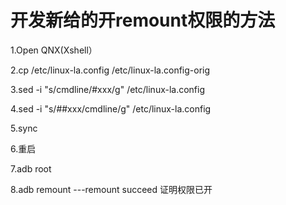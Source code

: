 # 开发新给的开remount权限的方法

1.Open QNX(Xshell）

2.cp /etc/linux-la.config /etc/linux-la.config-orig 

3.sed -i "s/cmdline/#xxx/g" /etc/linux-la.config

4.sed -i "s/##xxx/cmdline/g" /etc/linux-la.config

5.sync

6.重启

7.adb root

8.adb remount ---remount succeed 证明权限已开
